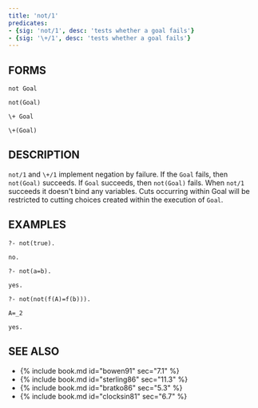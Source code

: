 ```yaml
---
title: 'not/1'
predicates:
- {sig: 'not/1', desc: 'tests whether a goal fails'}
- {sig: '\+/1', desc: 'tests whether a goal fails'}
---
```


## FORMS
```
not Goal

not(Goal)

\+ Goal

\+(Goal)
```
## DESCRIPTION

`not/1` and `\+/1` implement negation by failure. If the `Goal` fails, then `not(Goal)` succeeds. If `Goal` succeeds, then `not(Goal)` fails. When `not/1` succeeds it doesn't bind any variables. Cuts occurring within Goal will be restricted to cutting choices created within the execution of `Goal`.

## EXAMPLES
```
?- not(true).

no.

?- not(a=b).

yes.

?- not(not(f(A)=f(b))).

A=_2

yes.
```
## SEE ALSO

- {% include book.md id="bowen91"    sec="7.1" %}
- {% include book.md id="sterling86" sec="11.3" %}
- {% include book.md id="bratko86"   sec="5.3" %}
- {% include book.md id="clocksin81" sec="6.7" %}
